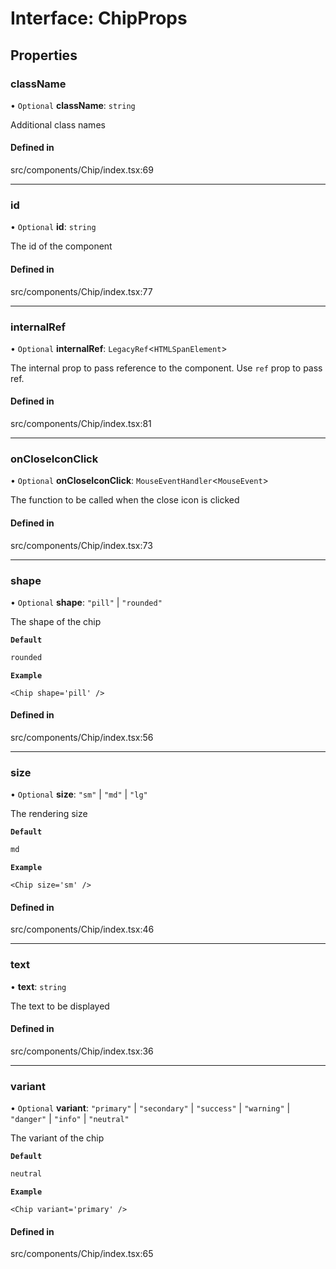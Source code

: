 # Interface: ChipProps

## Properties

### className

• `Optional` **className**: `string`

Additional class names

#### Defined in

src/components/Chip/index.tsx:69

___

### id

• `Optional` **id**: `string`

The id of the component

#### Defined in

src/components/Chip/index.tsx:77

___

### internalRef

• `Optional` **internalRef**: `LegacyRef`<`HTMLSpanElement`\>

The internal prop to pass reference to the component. Use `ref` prop to pass ref.

#### Defined in

src/components/Chip/index.tsx:81

___

### onCloseIconClick

• `Optional` **onCloseIconClick**: `MouseEventHandler`<`MouseEvent`\>

The function to be called when the close icon is clicked

#### Defined in

src/components/Chip/index.tsx:73

___

### shape

• `Optional` **shape**: ``"pill"`` \| ``"rounded"``

The shape of the chip

**`Default`**

```ts
rounded
```

**`Example`**

```tsx
<Chip shape='pill' />
```

#### Defined in

src/components/Chip/index.tsx:56

___

### size

• `Optional` **size**: ``"sm"`` \| ``"md"`` \| ``"lg"``

The rendering size

**`Default`**

```ts
md
```

**`Example`**

```tsx
<Chip size='sm' />
```

#### Defined in

src/components/Chip/index.tsx:46

___

### text

• **text**: `string`

The text to be displayed

#### Defined in

src/components/Chip/index.tsx:36

___

### variant

• `Optional` **variant**: ``"primary"`` \| ``"secondary"`` \| ``"success"`` \| ``"warning"`` \| ``"danger"`` \| ``"info"`` \| ``"neutral"``

The variant of the chip

**`Default`**

```ts
neutral
```

**`Example`**

```tsx
<Chip variant='primary' />
```

#### Defined in

src/components/Chip/index.tsx:65
